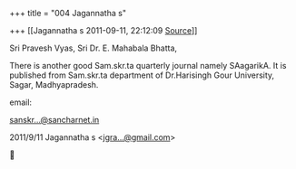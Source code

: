 +++
title = "004 Jagannatha s"

+++
[[Jagannatha s	2011-09-11, 22:12:09 [Source](https://groups.google.com/g/bvparishat/c/Q-zPXBi9Nug)]]



Sri Pravesh Vyas, Sri Dr. E. Mahabala Bhatta,



There is another good Sam.skr.ta quarterly journal namely SAagarikA. It
is published from Sam.skr.ta department of Dr.Harisingh Gour University, Sagar, Madhyapradesh.

email:

[sanskr...@sancharnet.in]()  
  

2011/9/11 Jagannatha s \<[jgra...@gmail.com]()\>



